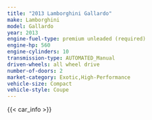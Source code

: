 ```yaml
---
title: "2013 Lamborghini Gallardo"
make: Lamborghini
model: Gallardo
year: 2013
engine-fuel-type: premium unleaded (required)
engine-hp: 560
engine-cylinders: 10
transmission-type: AUTOMATED_Manual
driven-wheels: all wheel drive
number-of-doors: 2
market-category: Exotic,High-Performance
vehicle-size: Compact
vehicle-style: Coupe
---
```


{{< car_info >}}
